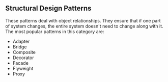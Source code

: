 ## Structural Design Patterns

These patterns deal with object relationships. They ensure that if one part of system changes, the entire system doesn't need to change along with it. The most popular patterns in this category are:

* Adapter
* Bridge
* Composite
* Decorator
* Facade
* Flyweight
* Proxy